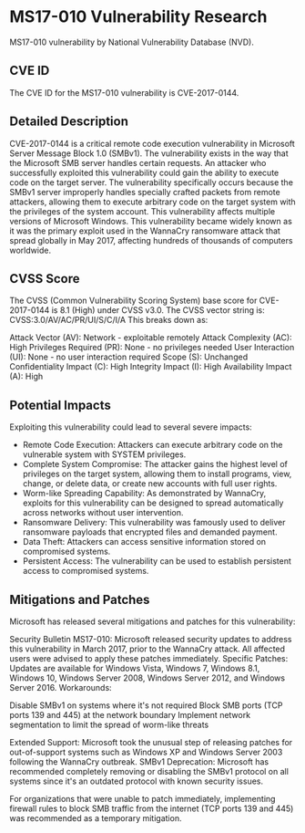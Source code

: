 # MS17-010 Vulnerability Research

MS17-010 vulnerability by  National Vulnerability Database (NVD).
## CVE ID
The CVE ID for the MS17-010 vulnerability is CVE-2017-0144.
## Detailed Description
CVE-2017-0144 is a critical remote code execution vulnerability in Microsoft Server Message Block 1.0 (SMBv1). The vulnerability exists in the way that the Microsoft SMB server handles certain requests. An attacker who successfully exploited this vulnerability could gain the ability to execute code on the target server.
The vulnerability specifically occurs because the SMBv1 server improperly handles specially crafted packets from remote attackers, allowing them to execute arbitrary code on the target system with the privileges of the system account. This vulnerability affects multiple versions of Microsoft Windows.
This vulnerability became widely known as it was the primary exploit used in the WannaCry ransomware attack that spread globally in May 2017, affecting hundreds of thousands of computers worldwide.
## CVSS Score
The CVSS (Common Vulnerability Scoring System) base score for CVE-2017-0144 is 8.1 (High) under CVSS v3.0.
The CVSS vector string is: CVSS:3.0/AV/AC/PR/UI/S/C/I/A
This breaks down as:

Attack Vector (AV): Network - exploitable remotely
Attack Complexity (AC): High
Privileges Required (PR): None - no privileges needed
User Interaction (UI): None - no user interaction required
Scope (S): Unchanged
Confidentiality Impact (C): High
Integrity Impact (I): High
Availability Impact (A): High

## Potential Impacts
Exploiting this vulnerability could lead to several severe impacts:

- Remote Code Execution: Attackers can execute arbitrary code on the vulnerable system with SYSTEM privileges.
- Complete System Compromise: The attacker gains the highest level of privileges on the target system, allowing them to install programs, view, change, or delete data, or create new accounts with full user rights.
- Worm-like Spreading Capability: As demonstrated by WannaCry, exploits for this vulnerability can be designed to spread automatically across networks without user intervention.
- Ransomware Delivery: This vulnerability was famously used to deliver ransomware payloads that encrypted files and demanded payment.
- Data Theft: Attackers can access sensitive information stored on compromised systems.
- Persistent Access: The vulnerability can be used to establish persistent access to compromised systems.

## Mitigations and Patches
Microsoft has released several mitigations and patches for this vulnerability:

Security Bulletin MS17-010: Microsoft released security updates to address this vulnerability in March 2017, prior to the WannaCry attack. All affected users were advised to apply these patches immediately.
Specific Patches: Updates are available for Windows Vista, Windows 7, Windows 8.1, Windows 10, Windows Server 2008, Windows Server 2012, and Windows Server 2016.
Workarounds:

Disable SMBv1 on systems where it's not required
Block SMB ports (TCP ports 139 and 445) at the network boundary
Implement network segmentation to limit the spread of worm-like threats


Extended Support: Microsoft took the unusual step of releasing patches for out-of-support systems such as Windows XP and Windows Server 2003 following the WannaCry outbreak.
SMBv1 Deprecation: Microsoft has recommended completely removing or disabling the SMBv1 protocol on all systems since it's an outdated protocol with known security issues.

For organizations that were unable to patch immediately, implementing firewall rules to block SMB traffic from the internet (TCP ports 139 and 445) was recommended as a temporary mitigation.
